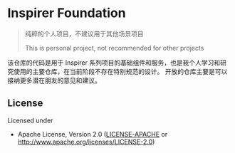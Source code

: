 # Inspirer Foundation

> 纯粹的个人项目，不建议用于其他场景项目
> 
> This is personal project, not recommended for other projects

该仓库的代码是用于 Inspirer 系列项目的基础组件和服务，也是我个人学习和研究使用的主要仓库，在当前阶段不存在特别规范的设计。
开放的仓库主要是可以接纳更多潜在朋友的意见和建议。

## License

Licensed under

-   Apache License, Version 2.0
    ([LICENSE-APACHE](LICENSE-APACHE) or http://www.apache.org/licenses/LICENSE-2.0)
